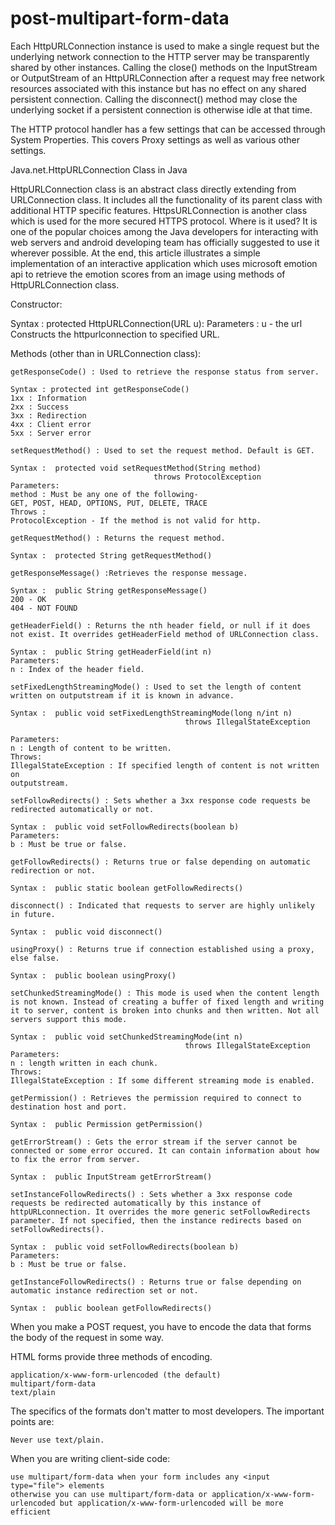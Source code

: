 # post-multipart-form-data

 Each HttpURLConnection instance is used to make a single request but the underlying network connection to the HTTP server may be transparently shared by other instances. Calling the close() methods on the InputStream or OutputStream of an HttpURLConnection after a request may free network resources associated with this instance but has no effect on any shared persistent connection. Calling the disconnect() method may close the underlying socket if a persistent connection is otherwise idle at that time.

The HTTP protocol handler has a few settings that can be accessed through System Properties. This covers Proxy settings as well as various other settings. 

Java.net.HttpURLConnection Class in Java

HttpURLConnection class is an abstract class directly extending from URLConnection class. It includes all the functionality of its parent class with additional HTTP specific features. HttpsURLConnection is another class which is used for the more secured HTTPS protocol.
Where is it used?
It is one of the popular choices among the Java developers for interacting with web servers and android developing team has officially suggested to use it wherever possible.
At the end, this article illustrates a simple implementation of an interactive application which uses microsoft emotion api to retrieve the emotion scores from an image using methods of HttpURLConnection class.

Constructor:

Syntax : protected HttpURLConnection(URL u):
Parameters : 
u - the url
Constructs the httpurlconnection to specified URL.

Methods (other than in URLConnection class):

    getResponseCode() : Used to retrieve the response status from server.

    Syntax : protected int getResponseCode()
    1xx : Information
    2xx : Success
    3xx : Redirection
    4xx : Client error
    5xx : Server error

    setRequestMethod() : Used to set the request method. Default is GET.

    Syntax :  protected void setRequestMethod(String method) 
                                    throws ProtocolException
    Parameters: 
    method : Must be any one of the following-
    GET, POST, HEAD, OPTIONS, PUT, DELETE, TRACE
    Throws :
    ProtocolException - If the method is not valid for http.

    getRequestMethod() : Returns the request method.

    Syntax :  protected String getRequestMethod()           

    getResponseMessage() :Retrieves the response message.

    Syntax :  public String getResponseMessage()           
    200 - OK
    404 - NOT FOUND

    getHeaderField() : Returns the nth header field, or null if it does not exist. It overrides getHeaderField method of URLConnection class.

    Syntax :  public String getHeaderField(int n)     
    Parameters: 
    n : Index of the header field.

    setFixedLengthStreamingMode() : Used to set the length of content written on outputstream if it is known in advance.

    Syntax :  public void setFixedLengthStreamingMode(long n/int n) 
                                           throws IllegalStateException          

    Parameters: 
    n : Length of content to be written.
    Throws:
    IllegalStateException : If specified length of content is not written on 
    outputstream.

    setFollowRedirects() : Sets whether a 3xx response code requests be redirected automatically or not.

    Syntax :  public void setFollowRedirects(boolean b)           
    Parameters: 
    b : Must be true or false.

    getFollowRedirects() : Returns true or false depending on automatic redirection or not.

    Syntax :  public static boolean getFollowRedirects()           

    disconnect() : Indicated that requests to server are highly unlikely in future.

    Syntax :  public void disconnect()           

    usingProxy() : Returns true if connection established using a proxy, else false.

    Syntax :  public boolean usingProxy()           

    setChunkedStreamingMode() : This mode is used when the content length is not known. Instead of creating a buffer of fixed length and writing it to server, content is broken into chunks and then written. Not all servers support this mode.

    Syntax :  public void setChunkedStreamingMode(int n) 
                                           throws IllegalStateException          
    Parameters: 
    n : length written in each chunk.
    Throws:
    IllegalStateException : If some different streaming mode is enabled.

    getPermission() : Retrieves the permission required to connect to destination host and port.

    Syntax :  public Permission getPermission()           

    getErrorStream() : Gets the error stream if the server cannot be connected or some error occured. It can contain information about how to fix the error from server.

    Syntax :  public InputStream getErrorStream()           

    setInstanceFollowRedirects() : Sets whether a 3xx response code requests be redirected automatically by this instance of httpURLconnection. It overrides the more generic setFollowRedirects
    parameter. If not specified, then the instance redirects based on setFollowRedirects().

    Syntax :  public void setFollowRedirects(boolean b)           
    Parameters: 
    b : Must be true or false.

    getInstanceFollowRedirects() : Returns true or false depending on automatic instance redirection set or not.

    Syntax :  public boolean getFollowRedirects()           



When you make a POST request, you have to encode the data that forms the body of the request in some way.

HTML forms provide three methods of encoding.

    application/x-www-form-urlencoded (the default)
    multipart/form-data
    text/plain
The specifics of the formats don't matter to most developers. The important points are:

    Never use text/plain.

When you are writing client-side code:

    use multipart/form-data when your form includes any <input type="file"> elements
    otherwise you can use multipart/form-data or application/x-www-form-urlencoded but application/x-www-form-urlencoded will be more efficient
